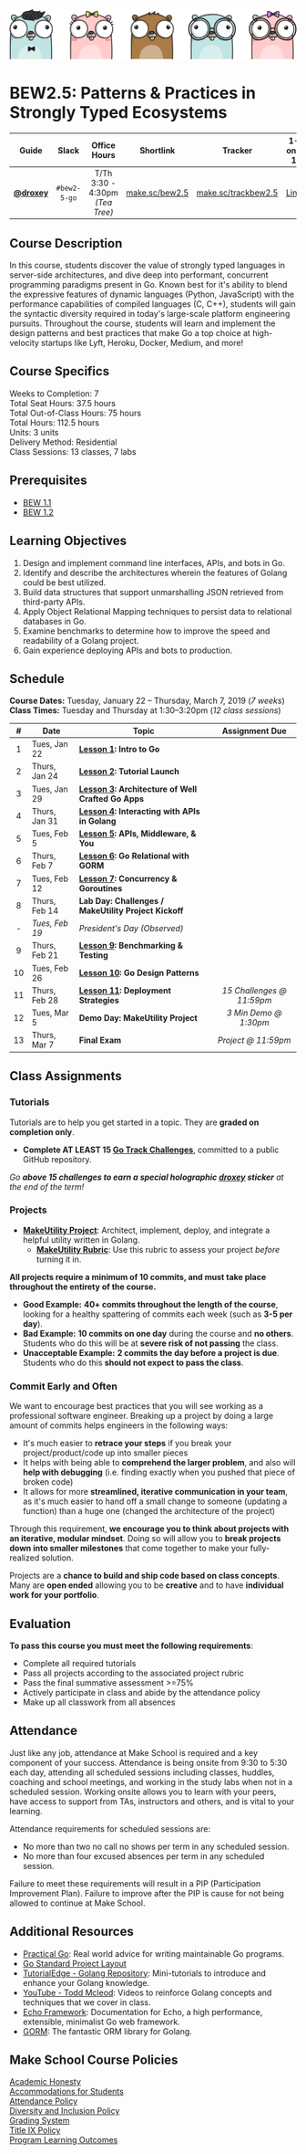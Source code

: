 ![](https://raw.githubusercontent.com/ashleymcnamara/gophers/master/GOPHER_AVATARS.jpg)

# BEW2.5: Patterns & Practices in Strongly Typed Ecosystems

| Guide | Slack | Office Hours | Shortlink | Tracker | 1-on-1 |
| :-: | :-: | :-: | :-: | :-: | :-: |
| [**@droxey**](https://github.com/droxey) | `#bew2-5-go` | T/Th 3:30 - 4:30pm _(Tea Tree)_ | [make.sc/bew2.5](https://make.sc/bew2.5) | [make.sc/trackbew2.5](https://make.sc/trackbew2.5) | [Link](https://make.sc/codewithdani) |

## Course Description

In this course, students discover the value of strongly typed languages in server-side architectures, and dive deep into performant, concurrent programming paradigms present in Go. Known best for it's ability to blend the expressive features of dynamic languages (Python, JavaScript) with the performance capabilities of compiled languages (C, C++), students will gain the syntactic diversity required in today's large-scale platform engineering pursuits. Throughout the course, students will learn and implement the design patterns and best practices that make Go a top choice at high-velocity startups like Lyft, Heroku, Docker, Medium, and more!

## Course Specifics

Weeks to Completion:  7 <br>
Total Seat Hours:  37.5 hours <br>
Total Out-of-Class Hours: 75 hours <br>
Total Hours: 112.5 hours <br>
Units:  3 units <br>
Delivery Method:  Residential <br>
Class Sessions:  13 classes, 7 labs

## Prerequisites

- [BEW 1.1](https://make.sc/bew1.1)
- [BEW 1.2](https://make.sc/bew1.2)

## Learning Objectives

1. Design and implement command line interfaces, APIs, and bots in Go.
2. Identify and describe the architectures wherein the features of Golang could be best utilized.
3. Build data structures that support unmarshalling JSON retrieved from third-party APIs.
4. Apply Object Relational Mapping techniques to persist data to relational databases in Go.
5. Examine benchmarks to determine how to improve the speed and readability of a Golang project.
6. Gain experience deploying APIs and bots to production.

## Schedule

**Course Dates:** Tuesday, January 22 – Thursday, March 7, 2019 (_7 weeks_)<br>
**Class Times:** Tuesday and Thursday at 1:30–3:20pm (_12 class sessions_)

| #  |          Date             |                 Topic                      | Assignment Due |
|:-----:|---------------------------| ------------------------------------------- |:--------------:|
|  1 |  Tues, Jan 22     | **[Lesson 1](Lessons/Lesson01.md): Intro to Go**  ||
|  2 | Thurs, Jan 24     | **[Lesson 2](Lessons/Lesson02.md): Tutorial Launch**  ||
|  3 |  Tues, Jan 29     | **[Lesson 3](Lessons/Lesson03.md): Architecture of Well Crafted Go Apps**  ||
|  4 | Thurs, Jan 31     | **[Lesson 4](Lessons/Lesson04.md): Interacting with APIs in Golang**  ||
|  5 |  Tues, Feb 5      | **[Lesson 5](Lessons/Lesson05.md): APIs, Middleware, & You**  ||
|  6 | Thurs, Feb 7      | **[Lesson 6](Lessons/Lesson06.md): Go Relational with GORM**  ||
|  7 |  Tues, Feb 12     | **[Lesson 7](Lessons/Lesson07.md): Concurrency & Goroutines**  ||
|  8 | Thurs, Feb 14     | **Lab Day: Challenges / MakeUtility Project Kickoff**  ||
|  - |  _Tues, Feb 19_   | _President's Day (Observed)_ ||
|  9 | Thurs, Feb 21     | **[Lesson 9](Lessons/Lesson09.md): Benchmarking & Testing** | |
|  10 |  Tues, Feb 26    | **[Lesson 10](Lessons/Lesson10.md): Go Design Patterns** ||
|  11 | Thurs, Feb 28    | **[Lesson 11](Lessons/Lesson11.md): Deployment Strategies** | _15 Challenges @ 11:59pm_ |
|  12 |  Tues, Mar 5     | **Demo Day: MakeUtility Project** | _3 Min Demo @ 1:30pm_ |
|  13 | Thurs, Mar 7     | **Final Exam** | _Project @ 11:59pm_ |

## Class Assignments

### Tutorials

Tutorials are to help you get started in a topic.  They are **graded on completion only**.

- **Complete AT LEAST 15 [Go Track Challenges](http://exercism.io)**, committed to a public GitHub repository.

_Go **above 15 challenges to earn a special holographic [droxey](https://github.com/droxey) sticker** at the end of the term!_

### Projects

- **[MakeUtility Project](Project/MakeUtility.md)**: Architect, implement, deploy, and integrate a helpful utility written in Golang.
  - **[MakeUtility Rubric](Project/MakeUtility.md#Rubric)**: Use this rubric to assess your project _before_ turning it in.

**All projects require a minimum of 10 commits, and must take place throughout the entirety of the course.**

- **Good Example:** **40+ commits throughout the length of the course**, looking for a healthy spattering of commits each week (such as **3-5 per day**).
- **Bad Example:** **10 commits on one day** during the course and **no others**. Students who do this will be at **severe risk of not passing** the class.
- **Unacceptable Example:** **2 commits the day before a project is due**. Students who do this **should not expect to pass the class**.

### Commit Early and Often

We want to encourage best practices that you will see working as a professional software engineer. Breaking up a project by doing a large amount of commits helps engineers in the following ways:

- It's much easier to **retrace your steps** if you break your project/product/code up into smaller pieces
- It helps with being able to **comprehend the larger problem**, and also will **help with debugging** (i.e. finding exactly when you pushed that piece of broken code)
- It allows for more **streamlined, iterative communication in your team**, as it's much easier to hand off a small change to someone (updating a function) than a huge one (changed the architecture of the project)

Through this requirement, **we encourage you to think about projects with an iterative, modular mindset**. Doing so will allow you to **break projects down into smaller milestones** that come together to make your fully-realized solution.

Projects are a **chance to build and ship code based on class concepts**.  Many are **open ended** allowing you to be **creative** and to have **individual work for your portfolio**.

## Evaluation

**To pass this course you must meet the following requirements**:

- Complete all required tutorials
- Pass all projects according to the associated project rubric
- Pass the final summative assessment >=75%
- Actively participate in class and abide by the attendance policy
- Make up all classwork from all absences

## Attendance

Just like any job, attendance at Make School is required and a key component of your success. Attendance is being onsite from 9:30 to 5:30 each day, attending all scheduled sessions including classes, huddles, coaching and school meetings, and working in the study labs when not in a scheduled session. Working onsite allows you to learn with your peers, have access to support from TAs, instructors and others, and is vital to your learning.

Attendance requirements for scheduled sessions are:

- No more than two no call no shows per term in any scheduled session.
- No more than four excused absences per term in any scheduled session.

Failure to meet these requirements will result in a PIP (Participation Improvement Plan).  Failure to improve after the PIP is cause for not being allowed to continue at Make School.

## Additional Resources

- [Practical Go](https://dave.cheney.net/practical-go/presentations/qcon-china.html): Real world advice for writing maintainable Go programs.
- [Go Standard Project Layout](https://github.com/golang-standards/project-layout)
- [TutorialEdge - Golang Repository](https://github.com/elliotforbes/tutorialedge-v2/tree/master/content/golang): Mini-tutorials to introduce and enhance your Golang knowledge.
- [YouTube - Todd Mcleod](https://www.youtube.com/user/toddmcleod/playlists): Videos to reinforce Golang concepts and techniques that we cover in class.
- [Echo Framework](https://echo.labstack.com/guide): Documentation for Echo, a high performance, extensible, minimalist Go web framework.
- [GORM](http://doc.gorm.io/#): The fantastic ORM library for Golang.

## Make School Course Policies

[Academic Honesty](https://make.sc/academic-honesty)<br>
[Accommodations for Students](https://make.sc/accommodations-for-students)<br>
[Attendance Policy](https://make.sc/attendance-policy)<br>
[Diversity and Inclusion Policy](https://make.sc/diversity-and-inclusion-policy)<br>
[Grading System](https://make.sc/grading-system)<br>
[Title IX Policy](https://make.sc/title-ix-policy)<br>
[Program Learning Outcomes](https://make.sc/program-learning-outcomes)
